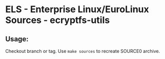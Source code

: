# ELS - Enterprise Linux/EuroLinux Sources - ecryptfs-utils
 
## Usage:
  Checkout branch or tag. Use `make sources` to recreate  SOURCE0 archive.

